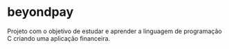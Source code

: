 # beyondpay
Projeto com o objetivo de estudar e aprender a linguagem de programação C criando uma aplicação financeira.
